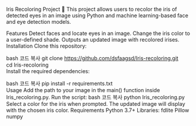 Iris Recoloring Project 🌈
This project allows users to recolor the iris of detected eyes in an image using Python and machine learning-based face and eye detection models.

Features
Detect faces and locate eyes in an image.
Change the iris color to a user-defined shade.
Outputs an updated image with recolored irises.
Installation
Clone this repository:

bash
코드 복사
git clone https://github.com/dsfaagsd/Iris-recoloring.git  
cd Iris-recoloring  
Install the required dependencies:

bash
코드 복사
pip install -r requirements.txt  
Usage
Add the path to your image in the main() function inside Iris_recoloring.py.
Run the script:
bash
코드 복사
python Iris_recoloring.py  
Select a color for the iris when prompted.
The updated image will display with the chosen iris color.
Requirements
Python 3.7+
Libraries:
fdlite
Pillow
numpy
